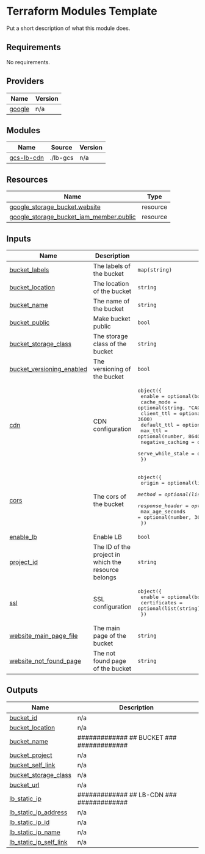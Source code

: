# Terraform Modules Template

Put a short description of what this module does.

<!-- terraform-docs output will go here -->
<!-- BEGINNING OF PRE-COMMIT-TERRAFORM DOCS HOOK -->
## Requirements

No requirements.

## Providers

| Name | Version |
|------|---------|
| <a name="provider_google"></a> [google](#provider\_google) | n/a |

## Modules

| Name | Source | Version |
|------|--------|---------|
| <a name="module_gcs-lb-cdn"></a> [gcs-lb-cdn](#module\_gcs-lb-cdn) | ./lb-gcs | n/a |

## Resources

| Name | Type |
|------|------|
| [google_storage_bucket.website](https://registry.terraform.io/providers/hashicorp/google/latest/docs/resources/storage_bucket) | resource |
| [google_storage_bucket_iam_member.public](https://registry.terraform.io/providers/hashicorp/google/latest/docs/resources/storage_bucket_iam_member) | resource |

## Inputs

| Name | Description | Type | Default | Required |
|------|-------------|------|---------|:--------:|
| <a name="input_bucket_labels"></a> [bucket\_labels](#input\_bucket\_labels) | The labels of the bucket | `map(string)` | `{}` | no |
| <a name="input_bucket_location"></a> [bucket\_location](#input\_bucket\_location) | The location of the bucket | `string` | n/a | yes |
| <a name="input_bucket_name"></a> [bucket\_name](#input\_bucket\_name) | The name of the bucket | `string` | n/a | yes |
| <a name="input_bucket_public"></a> [bucket\_public](#input\_bucket\_public) | Make bucket public | `bool` | `true` | no |
| <a name="input_bucket_storage_class"></a> [bucket\_storage\_class](#input\_bucket\_storage\_class) | The storage class of the bucket | `string` | `"STANDARD"` | no |
| <a name="input_bucket_versioning_enabled"></a> [bucket\_versioning\_enabled](#input\_bucket\_versioning\_enabled) | The versioning of the bucket | `bool` | `true` | no |
| <a name="input_cdn"></a> [cdn](#input\_cdn) | CDN configuration | <pre>object({<br>    enable            = optional(bool, false)<br>    cache_mode        = optional(string, "CACHE_ALL_STATIC")<br>    client_ttl        = optional(number, 3600)<br>    default_ttl       = optional(number, 3600)<br>    max_ttl           = optional(number, 86400)<br>    negative_caching  = optional(bool, true)<br>    serve_while_stale = optional(number, 86400)<br>  })</pre> | <pre>{<br>  "enable": false<br>}</pre> | no |
| <a name="input_cors"></a> [cors](#input\_cors) | The cors of the bucket | <pre>object({<br>    origin          = optional(list(string), ["*"])<br>    method          = optional(list(string), ["GET", "OPTIONS", "POST"])<br>    response_header = optional(list(string), ["*"])<br>    max_age_seconds = optional(number, 3600)<br>  })</pre> | `null` | no |
| <a name="input_enable_lb"></a> [enable\_lb](#input\_enable\_lb) | Enable LB | `bool` | `false` | no |
| <a name="input_project_id"></a> [project\_id](#input\_project\_id) | The ID of the project in which the resource belongs | `string` | n/a | yes |
| <a name="input_ssl"></a> [ssl](#input\_ssl) | SSL configuration | <pre>object({<br>    enable       = optional(bool, false)<br>    certificates = optional(list(string), [])<br>  })</pre> | <pre>{<br>  "enable": false<br>}</pre> | no |
| <a name="input_website_main_page_file"></a> [website\_main\_page\_file](#input\_website\_main\_page\_file) | The main page of the bucket | `string` | `"index.html"` | no |
| <a name="input_website_not_found_page"></a> [website\_not\_found\_page](#input\_website\_not\_found\_page) | The not found page of the bucket | `string` | `"404.html"` | no |

## Outputs

| Name | Description |
|------|-------------|
| <a name="output_bucket_id"></a> [bucket\_id](#output\_bucket\_id) | n/a |
| <a name="output_bucket_location"></a> [bucket\_location](#output\_bucket\_location) | n/a |
| <a name="output_bucket_name"></a> [bucket\_name](#output\_bucket\_name) | ############# ## BUCKET ### ############# |
| <a name="output_bucket_project"></a> [bucket\_project](#output\_bucket\_project) | n/a |
| <a name="output_bucket_self_link"></a> [bucket\_self\_link](#output\_bucket\_self\_link) | n/a |
| <a name="output_bucket_storage_class"></a> [bucket\_storage\_class](#output\_bucket\_storage\_class) | n/a |
| <a name="output_bucket_url"></a> [bucket\_url](#output\_bucket\_url) | n/a |
| <a name="output_lb_static_ip"></a> [lb\_static\_ip](#output\_lb\_static\_ip) | ############# ## LB-CDN ### ############# |
| <a name="output_lb_static_ip_address"></a> [lb\_static\_ip\_address](#output\_lb\_static\_ip\_address) | n/a |
| <a name="output_lb_static_ip_id"></a> [lb\_static\_ip\_id](#output\_lb\_static\_ip\_id) | n/a |
| <a name="output_lb_static_ip_name"></a> [lb\_static\_ip\_name](#output\_lb\_static\_ip\_name) | n/a |
| <a name="output_lb_static_ip_self_link"></a> [lb\_static\_ip\_self\_link](#output\_lb\_static\_ip\_self\_link) | n/a |
<!-- END OF PRE-COMMIT-TERRAFORM DOCS HOOK -->

